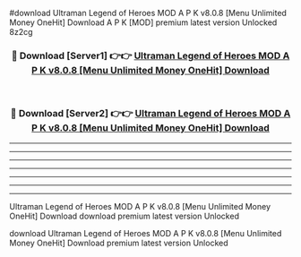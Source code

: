#download Ultraman Legend of Heroes MOD A P K v8.0.8 [Menu Unlimited Money OneHit] Download A P K [MOD] premium latest version Unlocked 8z2cg 



<div align="center">
<h3>🔴 Download [Server1] 👉👉 <a href="https://apkdownload-94cd0.web.app/">Ultraman Legend of Heroes MOD A P K v8.0.8 [Menu Unlimited Money OneHit] Download</a></h3><br>

<h3>🔴 Download [Server2] 👉👉 <a href="https://apkdownload-94cd0.web.app/">Ultraman Legend of Heroes MOD A P K v8.0.8 [Menu Unlimited Money OneHit] Download</a></h3>
</div>





----------------------------------------------------------

----------------------------------------------------------

----------------------------------------------------------

----------------------------------------------------------

----------------------------------------------------------

----------------------------------------------------------

----------------------------------------------------------

Ultraman Legend of Heroes MOD A P K v8.0.8 [Menu Unlimited Money OneHit] Download download premium latest version Unlocked

download Ultraman Legend of Heroes MOD A P K v8.0.8 [Menu Unlimited Money OneHit] Download premium latest version Unlocked
